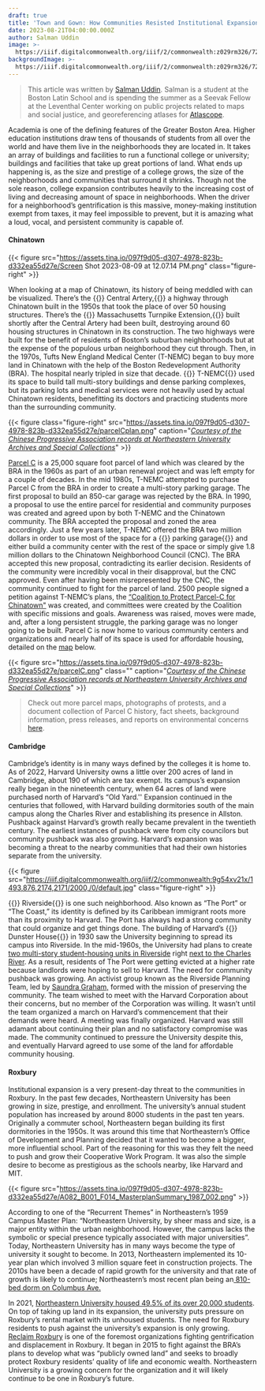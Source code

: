 ```yaml
---
draft: true
title: 'Town and Gown: How Communities Resisted Institutional Expansion in Boston'
date: 2023-08-21T04:00:00.000Z
author: Salman Uddin
image: >-
  https://iiif.digitalcommonwealth.org/iiif/2/commonwealth:z029rm326/720,858,3684,1662/2000,/0/default.jpg
backgroundImage: >-
  https://iiif.digitalcommonwealth.org/iiif/2/commonwealth:z029rm326/720,858,3684,1662/2000,/0/default.jpg
---
```


> This article was written by [Salman Uddin](https://www.leventhalmap.org/about/people/salman-uddin/). Salman is a student at the Boston Latin School and is spending the summer as a Seevak Fellow at the Leventhal Center working on public projects related to maps and social justice, and georeferencing atlases for [Atlascope](https://www.atlascope.org/).

Academia is one of the defining features of the Greater Boston Area. Higher education institutions draw tens of thousands of students from all over the world and have them live in the neighborhoods they are located in. It takes an array of buildings and facilities to run a functional college or university; buildings and facilities that take up great portions of land. What ends up happening is, as the size and prestige of a college grows, the size of the neighborhoods and communities that surround it shrinks. Though not the sole reason, college expansion contributes heavily to the increasing cost of living and decreasing amount of space in neighborhoods. When the driver for a neighborhood’s gentrification is this massive, money-making institution exempt from taxes, it may feel impossible to prevent, but it is amazing what a loud, vocal, and persistent community is capable of.

#### Chinatown

{{< figure src="https://assets.tina.io/097f9d05-d307-4978-823b-d332ea55d27e/Screen Shot 2023-08-09 at 12.07.14 PM.png" class="figure-right" >}}

When looking at a map of Chinatown, its history of being meddled with can be visualized. There’s the {{<popup img-src="https://assets.tina.io/097f9d05-d307-4978-823b-d332ea55d27e/centralartery.png" target="blank">}} Central Artery,{{</popup>}} a highway through Chinatown built in the 1950s that took the place of over 50 housing structures. There’s the {{<popup img-src="https://assets.tina.io/097f9d05-d307-4978-823b-d332ea55d27e/masspike.png" target="blank">}} Massachusetts Turnpike Extension,{{</popup>}} built shortly after the Central Artery had been built, destroying around 60 housing structures in Chinatown in its construction. The two highways were built for the benefit of residents of Boston’s suburban neighborhoods but at the expense of the populous urban neighborhood they cut through. Then, in the 1970s, Tufts New England Medical Center (T-NEMC) began to buy more land in Chinatown with the help of the Boston Redevelopment Authority (BRA). The hospital nearly tripled in size that decade. {{<popup img-src="https://assets.tina.io/097f9d05-d307-4978-823b-d332ea55d27e/tufts.png" target="blank">}} T-NEMC{{</popup>}} used its space to build tall multi-story buildings and dense parking complexes, but its parking lots and medical services were not heavily used by actual Chinatown residents, benefitting its doctors and practicing students more than the surrounding community.

{{< figure class="figure-right" src="https://assets.tina.io/097f9d05-d307-4978-823b-d332ea55d27e/parcelCplan.png" caption="[*Courtesy of the Chinese Progressive Association records at Northeastern University Archives and Special Collections*](https://repository.library.northeastern.edu/files/neu:275279)" >}}

[Parcel C](https://repository.library.northeastern.edu/downloads/neu:275281?datastream_id=content) is a 25,000 square foot parcel of land which was cleared by the BRA in the 1960s as part of an urban renewal project and was left empty for a couple of decades. In the mid 1980s, T-NEMC attempted to purchase Parcel C from the BRA in order to create a multi-story parking garage. The first proposal to build an 850-car garage was rejected by the BRA. In 1990, a proposal to use the entire parcel for residential and community purposes was created and agreed upon by both T-NEMC and the Chinatown community. The BRA accepted the proposal and zoned the area accordingly. Just a few years later, T-NEMC offered the BRA two million dollars in order to use most of the space for a {{<popup img-src="https://assets.tina.io/097f9d05-d307-4978-823b-d332ea55d27e/parcelCgarage.png" target="blank">}} parking garage{{</popup>}} and either build a community center with the rest of the space or simply give 1.8 million dollars to the Chinatown Neighborhood Council (CNC). The BRA accepted this new proposal, contradicting its earlier decision. Residents of the community were incredibly vocal in their disapproval, but the CNC approved. Even after having been misrepresented by the CNC, the community continued to fight for the parcel of land. 2500 people signed a petition against T-NEMC’s plans, the [“Coalition to Protect Parcel-C for Chinatown"](https://static1.squarespace.com/static/54179ca4e4b0b0c7bc710d3d/t/59c293f129f187e568ee6d99/1505924088750/Louder+Than+Words_+Parcel+C.pdf) was created, and committees were created by the Coalition with specific missions and goals. Awareness was raised, moves were made, and, after a long persistent struggle, the parking garage was no longer going to be built. Parcel C is now home to various community centers and organizations and nearly half of its space is used for affordable housing, detailed on the [map](https://repository.library.northeastern.edu/files/neu:275279) below.

{{< figure src="https://assets.tina.io/097f9d05-d307-4978-823b-d332ea55d27e/parcelC.png" class="" caption="[*Courtesy of the Chinese Progressive Association records at Northeastern University Archives and Special Collections*](https://repository.library.northeastern.edu/files/neu:275279)" >}}

> Check out more parcel maps, photographs of protests, and a document collection of Parcel C history, fact sheets, background information, press releases, and reports on environmental concerns [here](https://www.digitalcommonwealth.org/for_educators/primary_source_sets/parcel_c).

#### Cambridge

Cambridge’s identity is in many ways defined by the colleges it is home to. As of 2022, Harvard University owns a little over 200 acres of land in Cambridge, about 190 of which are tax exempt. Its campus’s expansion really began in the nineteenth century, when 64 acres of land were purchased north of Harvard’s “Old Yard.'' Expansion continued in the centuries that followed, with Harvard building dormitories south of the main campus along the Charles River and establishing its presence in Allston. Pushback against Harvard’s growth really became prevalent in the twentieth century. The earliest instances of pushback were from city councilors but community pushback was also growing. Harvard’s expansion was becoming a threat to the nearby communities that had their own histories separate from the university. 

{{< figure src="https://iiif.digitalcommonwealth.org/iiif/2/commonwealth:9g54xv21x/1493,876,2174,2171/2000,/0/default.jpg" class="figure-right" >}}

{{<popup img-src="https://assets.tina.io/097f9d05-d307-4978-823b-d332ea55d27e/Riverside.png" target="blank">}} Riverside{{</popup>}} is one such neighborhood. Also known as “The Port” or “The Coast,” its identity is defined by its Caribbean immigrant roots more than its proximity to Harvard. The Port has always had a strong community that could organize and get things done. The building of Harvard’s {{<popup img-src="https://iiif.digitalcommonwealth.org/iiif/2/commonwealth:9g54xv23g/5037,3080,1604,1435/2000,/0/default.jpg" target="blank">}} Dunster House{{</popup>}} in 1930 saw the University beginning to spread its campus into Riverside. In the mid-1960s, the University had plans to create [two multi-story student-housing units in Riverside](https://www.thecrimson.com/article/2022/10/6/Treeland-riverside-harvard-1970/) right [next to the Charles River](https://atlascope.org/#/view:share$mode:glass$center:-71.11502,42.36529$zoom:17.82$base:maptiler-streets$overlay:ark:/76611/al88ugbpx). As a result, residents of The Port were getting evicted at a higher rate because landlords were hoping to sell to Harvard. The need for community pushback was growing. An activist group known as the Riverside Planning Team, led by [Saundra Graham,](https://www.cambridgeday.com/2023/06/28/saundra-graham-dies-at-81-legislator-and-leader-who-stormed-harvard-stage-against-displacement/) formed with the mission of preserving the community. The team wished to meet with the Harvard Corporation about their concerns, but no member of the Corporation was willing. It wasn’t until the team organized a march on Harvard’s commencement that their demands were heard. A meeting was finally organized. Harvard was still adamant about continuing their plan and no satisfactory compromise was made. The community continued to pressure the University despite this, and eventually Harvard agreed to use some of the land for affordable community housing.

#### Roxbury

Institutional expansion is a very present-day threat to the communities in Roxbury. In the past few decades, Northeastern University has been growing in size, prestige, and enrollment. The university’s annual student population has increased by around 8000 students in the past ten years. Originally a commuter school, Northeastern began building its first dormitories in the 1950s. It was around this time that Northeastern’s Office of Development and Planning decided that it wanted to become a bigger, more influential school. Part of the reasoning for this was they felt the need to push and grow their Cooperative Work Program. It was also the simple desire to become as prestigious as the schools nearby, like Harvard and MIT.

{{< figure src="https://assets.tina.io/097f9d05-d307-4978-823b-d332ea55d27e/A082_B001_F014_MasterplanSummary_1987_002.png" >}}

According to one of the “Recurrent Themes” in Northeastern’s 1959 Campus Master Plan: “Northeastern University, by sheer mass and size, is a major entity within the urban neighborhood. However, the campus lacks the symbolic or special presence typically associated with major universities”. Today, Northeastern University has in many ways become the type of university it sought to become. In 2013, Northeastern implemented its 10-year plan which involved 3 million square feet in construction projects. The 2010s have been a decade of rapid growth for the university and that rate of growth is likely to continue; Northeastern’s most recent plan being an[ 810-bed dorm on Columbus Ave.](https://www.boston.com/real-estate/real-estate-news/2021/04/27/proposed-810-bed-northeastern-dorm-in-roxbury-faces-pushback-from-student-groups/)

In 2021, [Northeastern University housed 49.5% of its over 20,000 students](https://www.boston.gov/sites/default/files/file/2022/08/Student%20Housing%20Report%2C%202021.pdf). On top of taking up land in its expansion, the university puts pressure on Roxbury’s rental market with its unhoused students. The need for Roxbury residents to push against the university’s expansion is only growing. [Reclaim Roxbury](https://www.reclaimroxbury.org/) is one of the foremost organizations fighting gentrification and displacement in Roxbury. It began in 2015 to fight against the BRA’s plans to develop what was “publicly owned land” and seeks to broadly protect Roxbury residents’ quality of life and economic wealth. Northeastern University is a growing concern for the organization and it will likely continue to be one in Roxbury’s future.
